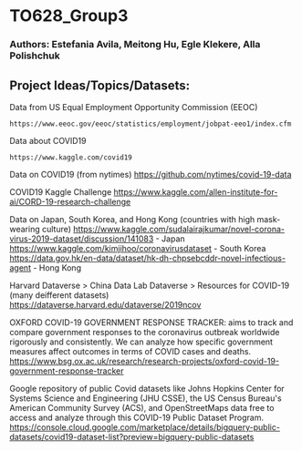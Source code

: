 # TO628_Group3

### Authors: Estefania Avila, Meitong Hu, Egle Klekere, Alla Polishchuk

## Project Ideas/Topics/Datasets:

Data from US Equal Employment Opportunity Commission (EEOC)

    https://www.eeoc.gov/eeoc/statistics/employment/jobpat-eeo1/index.cfm
    
Data about COVID19

    https://www.kaggle.com/covid19
    
Data on COVID19 (from nytimes)
    https://github.com/nytimes/covid-19-data


COVID19 Kaggle Challenge
    https://www.kaggle.com/allen-institute-for-ai/CORD-19-research-challenge
    

Data on Japan, South Korea, and Hong Kong (countries with high mask-wearing culture)
    https://www.kaggle.com/sudalairajkumar/novel-corona-virus-2019-dataset/discussion/141083 - Japan
    https://www.kaggle.com/kimjihoo/coronavirusdataset - South Korea
    https://data.gov.hk/en-data/dataset/hk-dh-chpsebcddr-novel-infectious-agent - Hong Kong

Harvard Dataverse > China Data Lab Dataverse > Resources for COVID-19 (many deifferent datasets)
https://dataverse.harvard.edu/dataverse/2019ncov

OXFORD COVID-19 GOVERNMENT RESPONSE TRACKER: aims to track and compare government responses to the coronavirus outbreak worldwide rigorously and consistently. We can analyze how specific government measures affect outcomes in terms of COVID cases and deaths.
https://www.bsg.ox.ac.uk/research/research-projects/oxford-covid-19-government-response-tracker

Google repository of public Covid datasets like Johns Hopkins Center for Systems Science and Engineering (JHU CSSE), the US Census Bureau's American Community Survey (ACS), and OpenStreetMaps data free to access and analyze through this COVID-19 Public Dataset Program.
https://console.cloud.google.com/marketplace/details/bigquery-public-datasets/covid19-dataset-list?preview=bigquery-public-datasets
